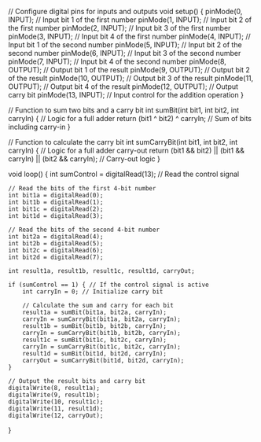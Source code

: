 // Configure digital pins for inputs and outputs
void setup() {
    pinMode(0, INPUT);  // Input bit 1 of the first number
    pinMode(1, INPUT);  // Input bit 2 of the first number
    pinMode(2, INPUT);  // Input bit 3 of the first number
    pinMode(3, INPUT);  // Input bit 4 of the first number
    pinMode(4, INPUT);  // Input bit 1 of the second number
    pinMode(5, INPUT);  // Input bit 2 of the second number
    pinMode(6, INPUT);  // Input bit 3 of the second number
    pinMode(7, INPUT);  // Input bit 4 of the second number
    pinMode(8, OUTPUT); // Output bit 1 of the result
    pinMode(9, OUTPUT); // Output bit 2 of the result
    pinMode(10, OUTPUT); // Output bit 3 of the result
    pinMode(11, OUTPUT); // Output bit 4 of the result
    pinMode(12, OUTPUT); // Output carry bit
    pinMode(13, INPUT);  // Input control for the addition operation
}

// Function to sum two bits and a carry bit
int sumBit(int bit1, int bit2, int carryIn) {
    // Logic for a full adder
    return (bit1 ^ bit2) ^ carryIn; // Sum of bits including carry-in
}

// Function to calculate the carry bit
int sumCarryBit(int bit1, int bit2, int carryIn) {
    // Logic for a full adder carry-out
    return (bit1 && bit2) || (bit1 && carryIn) || (bit2 && carryIn); // Carry-out logic
}

void loop() {
    int sumControl = digitalRead(13); // Read the control signal

    // Read the bits of the first 4-bit number
    int bit1a = digitalRead(0);
    int bit1b = digitalRead(1);
    int bit1c = digitalRead(2);
    int bit1d = digitalRead(3);

    // Read the bits of the second 4-bit number
    int bit2a = digitalRead(4);
    int bit2b = digitalRead(5);
    int bit2c = digitalRead(6);
    int bit2d = digitalRead(7);

    int result1a, result1b, result1c, result1d, carryOut;

    if (sumControl == 1) { // If the control signal is active
        int carryIn = 0; // Initialize carry bit

        // Calculate the sum and carry for each bit
        result1a = sumBit(bit1a, bit2a, carryIn);
        carryIn = sumCarryBit(bit1a, bit2a, carryIn);
        result1b = sumBit(bit1b, bit2b, carryIn);
        carryIn = sumCarryBit(bit1b, bit2b, carryIn);
        result1c = sumBit(bit1c, bit2c, carryIn);
        carryIn = sumCarryBit(bit1c, bit2c, carryIn);
        result1d = sumBit(bit1d, bit2d, carryIn);
        carryOut = sumCarryBit(bit1d, bit2d, carryIn);
    }

    // Output the result bits and carry bit
    digitalWrite(8, result1a);
    digitalWrite(9, result1b);
    digitalWrite(10, result1c);
    digitalWrite(11, result1d);
    digitalWrite(12, carryOut);
}